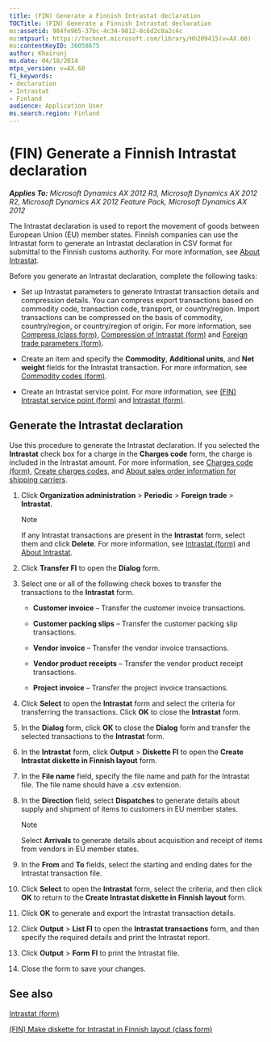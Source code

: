 ```yaml
---
title: (FIN) Generate a Finnish Intrastat declaration
TOCTitle: (FIN) Generate a Finnish Intrastat declaration
ms:assetid: 984fe965-37bc-4c34-9812-8c6d2c8a2c4c
ms:mtpsurl: https://technet.microsoft.com/library/Hh209415(v=AX.60)
ms:contentKeyID: 36058675
author: Khairunj
ms.date: 04/18/2014
mtps_version: v=AX.60
f1_keywords:
- declaration
- Intrastat
- Finland
audience: Application User
ms.search.region: Finland
---
```


# (FIN) Generate a Finnish Intrastat declaration 


_**Applies To:** Microsoft Dynamics AX 2012 R3, Microsoft Dynamics AX 2012 R2, Microsoft Dynamics AX 2012 Feature Pack, Microsoft Dynamics AX 2012_

The Intrastat declaration is used to report the movement of goods between European Union (EU) member states. Finnish companies can use the Intrastat form to generate an Intrastat declaration in CSV format for submittal to the Finnish customs authority. For more information, see [About Intrastat](about-intrastat.md).

Before you generate an Intrastat declaration, complete the following tasks:

  - Set up Intrastat parameters to generate Intrastat transaction details and compression details. You can compress export transactions based on commodity code, transaction code, transport, or country/region. Import transactions can be compressed on the basis of commodity, country/region, or country/region of origin. For more information, see [Compress (class form)](https://technet.microsoft.com/library/aa590820\(v=ax.60\)), [Compression of Intrastat (form)](https://technet.microsoft.com/library/aa584795\(v=ax.60\)) and [Foreign trade parameters (form)](https://technet.microsoft.com/library/aa620385\(v=ax.60\)).

  - Create an item and specify the **Commodity**, **Additional units**, and **Net weight** fields for the Intrastat transaction. For more information, see [Commodity codes (form)](https://technet.microsoft.com/library/aa617816\(v=ax.60\)).

  - Create an Intrastat service point. For more information, see [(FIN) Intrastat service point (form)](https://technet.microsoft.com/library/aa600293\(v=ax.60\)) and [Intrastat (form)](https://technet.microsoft.com/library/aa619055\(v=ax.60\)).

## Generate the Intrastat declaration

Use this procedure to generate the Intrastat declaration. If you selected the **Intrastat** check box for a charge in the **Charges code** form, the charge is included in the Intrastat amount. For more information, see [Charges code (form)](https://technet.microsoft.com/library/aa598932\(v=ax.60\)), [Create charges codes](create-charges-codes.md), and [About sales order information for shipping carriers](about-sales-order-information-for-shipping-carriers.md).

1.  Click **Organization administration** \> **Periodic** \> **Foreign trade** \> **Intrastat**.
    

    > [!NOTE]
    > <P>If any Intrastat transactions are present in the <STRONG>Intrastat</STRONG> form, select them and click <STRONG>Delete</STRONG>. For more information, see <A href="https://technet.microsoft.com/library/aa619055(v=ax.60)">Intrastat (form)</A> and <A href="about-intrastat.md">About Intrastat</A>.</P>



2.  Click **Transfer FI** to open the **Dialog** form.

3.  Select one or all of the following check boxes to transfer the transactions to the **Intrastat** form.
    
      - **Customer invoice** – Transfer the customer invoice transactions.
    
      - **Customer packing slips** – Transfer the customer packing slip transactions.
    
      - **Vendor invoice** – Transfer the vendor invoice transactions.
    
      - **Vendor product receipts** – Transfer the vendor product receipt transactions.
    
      - **Project invoice** – Transfer the project invoice transactions.

4.  Click **Select** to open the **Intrastat** form and select the criteria for transferring the transactions. Click **OK** to close the **Intrastat** form.

5.  In the **Dialog** form, click **OK** to close the **Dialog** form and transfer the selected transactions to the **Intrastat** form.

6.  In the **Intrastat** form, click **Output** \> **Diskette FI** to open the **Create Intrastat diskette in Finnish layout** form.

7.  In the **File name** field, specify the file name and path for the Intrastat file. The file name should have a .csv extension.

8.  In the **Direction** field, select **Dispatches** to generate details about supply and shipment of items to customers in EU member states.
    

    > [!NOTE]
    > <P>Select <STRONG>Arrivals</STRONG> to generate details about acquisition and receipt of items from vendors in EU member states.</P>



9.  In the **From** and **To** fields, select the starting and ending dates for the Intrastat transaction file.

10. Click **Select** to open the **Intrastat** form, select the criteria, and then click **OK** to return to the **Create Intrastat diskette in Finnish layout** form.

11. Click **OK** to generate and export the Intrastat transaction details.

12. Click **Output** \> **List FI** to open the **Intrastat transactions** form, and then specify the required details and print the Intrastat report.

13. Click **Output** \> **Form FI** to print the Intrastat file.

14. Close the form to save your changes.

## See also

[Intrastat (form)](https://technet.microsoft.com/library/aa619055\(v=ax.60\))

[(FIN) Make diskette for Intrastat in Finnish layout (class form)](https://technet.microsoft.com/library/hh209641\(v=ax.60\))

  


